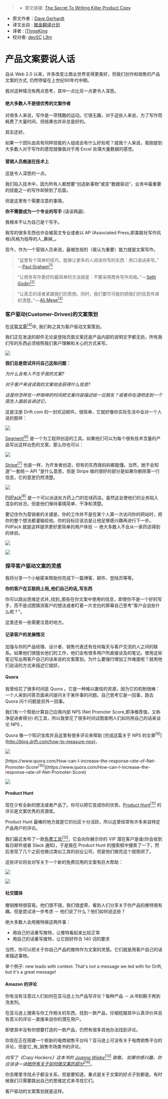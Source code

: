 > * 原文链接: [The Secret To Writing Killer Product Copy](https://mng.lincolnwdaniel.com/the-secret-to-writing-killer-product-copy-4f23b7d0c842#.cdbnonpna)
* 原文作者：[Dave Gerhardt](https://medium.com/@davegerhardt)
* 译文出自 : [掘金翻译计划](https://github.com/xitu/gold-miner)
* 译者 : [iThreeKing](https://github.com/iThreeKing)
* 校对者: [devSC](https://github.com/devSC) [L9m](https://github.com/L9m)


# 产品文案要说人话


自从 Web 2.0 以来，许多改变让商业世界变得更美好，但我们创作和销售的产品文案的方式, 仍然停留在上世纪90年代中期。

我对这种情况有两点思考，其中一点比另一点更令人深思。

#### 绝大多数人不是很优秀的文案作者

对很多人来说，写作是一项残酷的运动。它很无趣，对于这些人来说，为了写作而耗费了大量时间，但结果也并非总是好的。

其实还好。

如果一个团队由具有同样技能的人组成会有什么好处呢？就我个人来说，我刚提到大多数人对于写作的感觉就像我对于用 Excel 处理大量数据的感觉。

#### **营销人员痴迷在技术上**

这是令人深思的一点。

我们陷入技术中，因为所有人都想要“创造新事物”或变“数据驱动”，业务中最重要的技能之一的写作却排到了后面。

但是这里有个需要注意的事情。

**你不需要成为一个专业的写手** (请读两遍).

我根本不认为自己是个写手。

我写的很多东西也许会被英文专业或者以 AP (Associated Press,即美联社写作风格)风格为指导的人_撕掉_。

现今，作为一个营销人员来说，最被忽视的（我认为重要）能力就是文案写作。

> “这里有个简单的技巧，能够让更多的人阅读你写的东西：用口语话来写。” — [Paul Graham<sup class="readableLinkFootnote">[1]</sup>](https://medium.com/u/1753cee1bce5)

> “让商务写作更好的最简单的方法就是：不要采用商务写作风格。” — [Seth Godin<sup class="readableLinkFootnote">[2]</sup>](https://medium.com/u/f9ac9806e153)

> “让真正的读者紧跟我们的思想。同时，我们要尽可能的把我们的信息传递的清楚。” — [Ali Mese<sup class="readableLinkFootnote">[3]</sup>](https://medium.com/u/d43c46db5b92)

### 客户驱动(Customer-Driven)的文案策划

在这篇[文章<sup class="readableLinkFootnote">[4]</sup>](http://blog.drift.com/)中, 我们称之其为客户驱动文案策划。

我们正在发送的邮件无论是登陆页面文案还是产品内部的说明文字都无妨，所有我们写的东西必须按照我们客户理解和关心的方式来写。

![](https://cdn-images-1.medium.com/max/800/1*z8qq6Ibom4R_M7xg89lusg.png)

**我们总是尝试并问自己这些问题：**

_为什么会有人不在乎我的文案?_

_对于客户来说读我的文案他会获得什么信息?_

_这是你怎样在一杯咖啡的时间把文案内容描述给一位朋友？或者你在酒吧走到一个陌生人面前去讲述它。_

这是注册 Drift.com 的一封欢迎邮件。很简单，它就好像你实际生活中会对一个人说的那样：

![](https://cdn-images-1.medium.com/max/800/1*P2hpXwAJCDMQe-md9nEang.png)

[Segment<sup class="readableLinkFootnote">[6]</sup>](https://segment.com/) 是一个为工程师创造的工具。如果他们可以为每个很有技术含量的产品写出这样出色的文案，那么你也可以：

![](https://cdn-images-1.medium.com/max/800/1*PD8XfjXbB2SHTNFVUVA3Iw.png)

[Stripe<sup class="readableLinkFootnote">[7]</sup>](https://stripe.com/) 也是一样，为开发者创造，但有的东西我妈妈都能懂。当然，她不会知道“一套统一 API ”是什么意思，但是 Stripe 做的很好的部分是如果你删除第一行信息，它的意思仍然清楚。

![](https://cdn-images-1.medium.com/max/800/1*oOzb3Ldce8uu1hll-sBqmg.png)

[PillPack<sup class="readableLinkFootnote">[8]</sup>](https://www.pillpack.com/) 是一个可以派送处方药上门的在线药店。虽然这会使他们的业务陷入混杂的状况，但是他们保持事情简单、干净和清楚。

要记住作为营销者的关键是，你的工作并不是在某个人第一次访问你的网站时，把你的整个想法都灌输给他。你的目标应该总是让他足够感兴趣再进行下一步。PillPack 就是这样提供更好更简单的用户体验 － 绝大多数人不会从一家药店得到的体验。

![](https://cdn-images-1.medium.com/max/800/1*TvJkUD1Yh4el6OpIHZbuaA.png)

![](https://cdn-images-1.medium.com/max/800/1*oBhqDdpheneEEZGP53rsug.png)

### 探寻客户驱动文案的灵感

我将分享一个小秘密来帮助你完成下一篇博客、邮件、登陆页等等。

**你的客户在互联网上用_他们自己的话_写东西**

你可以跳出思维定式并_找到_那些在你文案中使用的信息，即使你不是一个好的写手，而不是试图猜测客户的想法或者盯着一片空白的屏幕自己思考“客户会说些什么呢？”。

这里还有一些需要注意的地方。

#### 记录客户的发展情况

加强与你的产品经理、设计者、销售代表还有任何每天与客户交流的人之间的联系。如果他们很擅长他们的工作，他们会有很多用户所直接谈及的笔记。使用这些笔记写出用客户自己的话来说的文案策划。为什么要强行增加工作难度呢？就用他们说话的方式来描述它就好。

#### Quora

我曾经花了很多时间逛 Quora 。它是一种难以置信的资源，因为它的机制很棒：一个人来到问答页面来问提问关于某件事的问题。自己思考它是一回事，跑去 Quora 问个问题是另外一回事。

我们有一个帮助计算自己应用内部 NPS (Net Promoter Score,即净推荐值，又称净促进者得分) 的工具，所以我曾花了很多时间试图查明人们如何用自己的话来谈论 NPS 。

Quora 像一个知识宝库并且这里有很多评论来帮助 [完成这篇关于 NPS 的文章<sup class="readableLinkFootnote">[9]</sup>] (http://blog.drift.com/how-to-measure-nps)。

![](https://cdn-images-1.medium.com/max/800/1*6IE0XgdoE_5kHqVsJstQHw.png)

<figcaption>[https://www.quora.com/How-can-I-increase-the-response-rate-of-Net-Promoter-Score<sup class="readableLinkFootnote">[10]</sup>](https://www.quora.com/How-can-I-increase-the-response-rate-of-Net-Promoter-Score)</figcaption>

![](https://cdn-images-1.medium.com/max/800/1*H53Xv24OI2rdMr5teK08kQ.png)

#### Product Hunt

现在少有全新的想法或者产品了。你可以把它变成你的优势。[Product Hunt<sup class="readableLinkFootnote">[11]</sup>](https://medium.com/u/b8b4445269d0) 的评论是文案优秀的资源库。

Product Hunt 最棒的地方就是它的社区十分活跃，所以这里经常有许多来自特定产品用户的评论。

我们最近发布了一款[免费工具<sup class="readableLinkFootnote">[12]</sup>](http://www.drift.com/daily)，它会向你展示你的 VIP 潜在客户是谁(你会收到每日邮件或者 Slack 通知)，于是我在 Product Hunt 的搜索框中搜索了一下，然后发现了几个之前也做过类似工具的创业公司，但是他们做完这个就倒闭了。

这些评论将会对写关于一个新的免费应用的文案有巨大帮助：

![](https://cdn-images-1.medium.com/max/800/1*vUiPtTBI5nIhIzS0DWLk2Q.png)

![](https://cdn-images-1.medium.com/max/800/1*53Uv1idisFryFun56nBuFg.png)

#### 社交媒体

撤销推特很容易。他们很不错，我们很虚荣，看到人们分享关于你产品的推特很有趣。但是尝试进一步考虑 － 他们说了什么？他们如何说这些？

绝大多数人会用推特做这两件事：

*   用自己的话重写推特，让推特看起来比较正常
*   用自己的话重写推特，让它刚好符合 140 词的要求

当然，你可以把关于你自己产品的推特作为文案的灵感。它们就是用客户自己的话来描述事物。

举个例子: new leads with context. That's not a message we led with for Drift, but it's a great message!

#### Amazon 的评论

你有没有注意过人们如何在亚马逊上为产品写评论？每种产品 － 从书到鞋子再到洗发剂。

在亚马逊上搜索与你工作相关的东西，找到一款产品，仔细挖掘其中认真评价并且有意义的评论－直接来自你的潜在用户。

即使其中没有你想要打造的一款产品，仍然有很多其他办法找到评论。

你现在正在搭建一个崭新的电商销售平台吗？亚马逊上可没有关于电商销售平台的评论，但是它_有_销售市场类书的评论。

_向写了《Copy Hackers》这本书的_ [_Joanna Wiebe_<sup class="readableLinkFootnote">[13]</sup>](https://medium.com/u/58a844d8d962) _致敬。_ _如果你感兴趣，你应该读一读_[_她所有关于如何做文案的部分_<sup class="readableLinkFootnote">[14]</sup>](https://copyhackers.com/2014/10/amazon-review-mining/)_。_

你去哪里寻找点子都没关系，但是要知道，重点是关于文案的好点子到都是。有时候我们只需要跳出自己的思维定式来寻找它们。

客户驱动的文案策划就是这样。